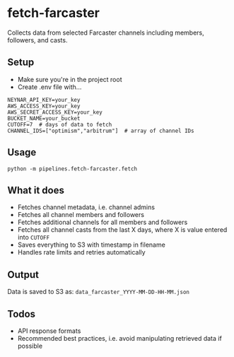 # fetch-farcaster
Collects data from selected Farcaster channels including members, followers, and casts.


## Setup

- Make sure you're in the project root
- Create .env file with...

```
NEYNAR_API_KEY=your_key
AWS_ACCESS_KEY=your_key
AWS_SECRET_ACCESS_KEY=your_key
BUCKET_NAME=your_bucket
CUTOFF=7  # days of data to fetch
CHANNEL_IDS=["optimism","arbitrum"]  # array of channel IDs
```

## Usage
`python -m pipelines.fetch-farcaster.fetch`


## What it does
- Fetches channel metadata, i.e. channel admins
- Fetches all channel members and followers
- Fetches additional channels for all members and followers
- Fetches all channel casts from the last X days, where X is value entered into `CUTOFF`
- Saves everything to S3 with timestamp in filename
- Handles rate limits and retries automatically

## Output
Data is saved to S3 as: `data_farcaster_YYYY-MM-DD-HH-MM.json`

## Todos
- API response formats
- Recommended best practices, i.e. avoid manipulating retrieved data if possible
